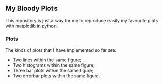 ## My Bloody Plots

This repository is just a way for me to reproduce easily my favourite plots with matplotlib in python.

### Plots

The kinds of plots that I have implemented so far are:

* Two lines within the same figure;
* Two histograms within the same figure;
* Three bar plots within the same figure;
* Two errorbar plots within the same figure.
